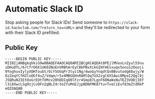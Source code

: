 # Automatic Slack ID

Stop asking people for Slack IDs! Send someone to `https://slack-id.hackclub.com/?return_to=<URL>` and they'll be redirected to your form with their Slack ID prefilled.

## Public Key

```
-----BEGIN PUBLIC KEY-----
MIIBIjANBgkqhkiG9w0BAQEFAAOCAQ8AMIIBCgKCAQEAt8PEjlMVexLnZyul55nu
sDHuDYL/6rCfrOOX1UK0ZNoEnVRBhArEyCBkPNxXikGIHY4Esxuqx5onu1zOooji
9YoghuvIylyXOHToubt/OiY5UUqPr3tyz1Ng/4woGyYnqdtQvBBvutodg6Ewjy/W
OzZeqYCfHZloOGf4uZ/Vdqm/r5x4MBGGHnRAMlQq7UX2zgC6XSAwi0MpoI2Qgl9j
J5QRuN2IEtOxGrEOtTXMcv20hDDIqO0lFzr4Smp87LgnF6ONaWxNuTEZ3VODjI6Y
l3i8XwcLSg9zjCu9Fn2qNLZ4r3oZfuMnEJjpBDNFMK87tu+TveCiEuf83mZtdRkP
eQIDAQAB
-----END PUBLIC KEY-----
```